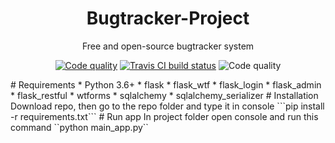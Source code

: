 <h1 align="center">Bugtracker-Project</h1>
<p align="center">Free and open-source bugtracker system</p>

<p align="center">
    <a href="https://app.codacy.com/manual/SadnessPWNZ/Bugtracker-Project/dashboard"><img alt="Code quality" src="https://api.codacy.com/project/badge/Grade/96412126c20b4dea923dc4759ddb877c"></a>
    <a href="https://travis-ci.org/SadnessPWNZ/Bugtracker-Project"><img alt="Travis CI build status" src="https://travis-ci.org/SadnessPWNZ/Bugtracker-Project.svg?branch=master"></a>
    <img alt="Code quality" src="https://github.com/SadnessPWNZ/Bugtracker-Project/workflows/Python%20application/badge.svg">
</p>
# Requirements
* Python 3.6+
* flask
* flask_wtf
* flask_login
* flask_admin
* flask_restful
* wtforms
* sqlalchemy
* sqlalchemy_serializer
# Installation 
Download repo, then go to the repo folder and type it in console
```pip install -r requirements.txt```
# Run app
In project folder open console and run this command ``python main_app.py``

